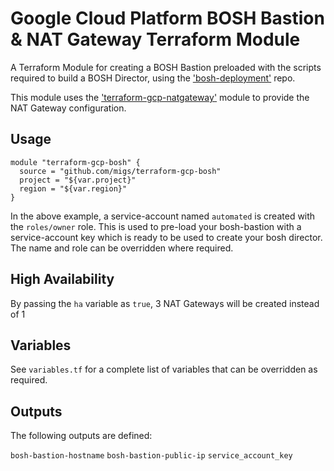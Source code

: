 # Google Cloud Platform BOSH Bastion & NAT Gateway Terraform Module

A Terraform Module for creating a BOSH Bastion preloaded with the scripts required to build a BOSH Director, using the ['bosh-deployment'](https://github.com/cloudfoundry/bosh-deployment) repo.

This module uses the ['terraform-gcp-natgateway'](https://github.com/migs/terraform-gcp-natgateway) module to provide the NAT Gateway configuration.

## Usage

```
module "terraform-gcp-bosh" {
  source = "github.com/migs/terraform-gcp-bosh"
  project = "${var.project}"
  region = "${var.region}"
}
```

In the above example, a service-account named `automated` is created with the `roles/owner` role. This is used to pre-load your bosh-bastion with a service-account key which is ready to be used to create your bosh director. The name and role can be overridden where required.

## High Availability

By passing the `ha` variable as `true`, 3 NAT Gateways will be created instead of 1

## Variables

See `variables.tf` for a complete list of variables that can be overridden as required.

## Outputs

The following outputs are defined:

`bosh-bastion-hostname`
`bosh-bastion-public-ip`
`service_account_key`
